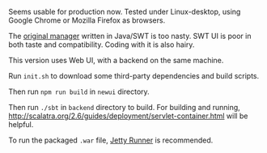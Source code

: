 Seems usable for production now. Tested under Linux-desktop, using Google Chrome or Mozilla Firefox as browsers.

The [original manager](http://code.google.com/p/avct) written in Java/SWT is too nasty. SWT UI is poor in both taste and compatibility. Coding with it is also hairy.

This version uses Web UI, with a backend on the same machine.

Run `init.sh` to download some third-party dependencies and build scripts.

Then run `npm run build` in `newui` directory.

Then run `./sbt` in `backend` directory to build. For building and running, http://scalatra.org/2.6/guides/deployment/servlet-container.html will be helpful.

To run the packaged `.war` file, [Jetty Runner](https://webtide.com/jetty-runner/) is recommended.
